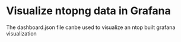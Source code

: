 # Visualize ntopng data in Grafana

The dashboard.json file canbe used to visualize an ntop built grafana visualization
